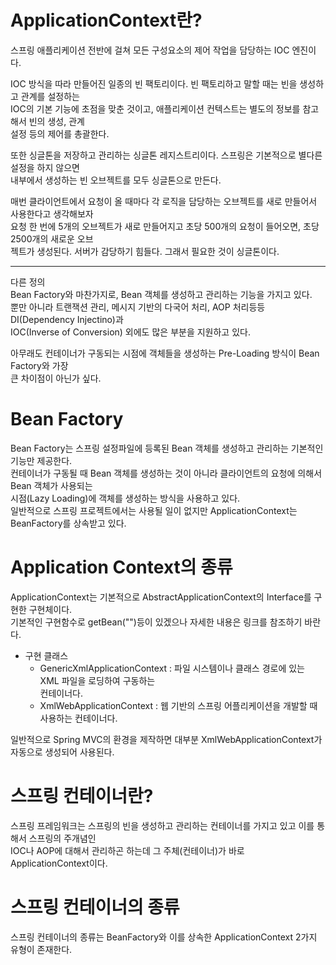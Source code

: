 # ApplicationContext란?
스프링 애플리케이션 전반에 걸쳐 모든 구성요소의 제어 작업을 담당하는 IOC 엔진이다.   
  
IOC 방식을 따라 만들어진 일종의 빈 팩토리이다. 빈 팩토리하고 말할 때는 빈을 생성하고 관계를 설정하는  
IOC의 기본 기능에 초점을 맞춘 것이고, 애플리케이션 컨텍스트는 별도의 정보를 참고해서 빈의 생성, 관계  
설정 등의 제어를 총괄한다.   
  
또한 싱글톤을 저장하고 관리하는 싱글톤 레지스트리이다. 스프링은 기본적으로 별다른 설정을 하지 않으면   
내부에서 생성하는 빈 오브젝트를 모두 싱글톤으로 만든다.  
  
매번 클라이언트에서 요청이 올 때마다 각 로직을 담당하는 오브젝트를 새로 만들어서 사용한다고 생각해보자  
요청 한 번에 5개의 오브젝트가 새로 만들어지고 초당 500개의 요청이 들어오면, 초당 2500개의 새로운 오브  
젝트가 생성된다. 서버가 감당하기 힘들다. 그래서 필요한 것이 싱글톤이다.   

---
다른 정의  
Bean Factory와 마찬가지로, Bean 객체를 생성하고 관리하는 기능을 가지고 있다.  
뿐만 아니라 트랜잭션 관리, 메시지 기반의 다국어 처리, AOP 처리등등 DI(Dependency Injectino)과  
IOC(Inverse of Conversion) 외에도 많은 부분을 지원하고 있다.   
  
아무래도 컨테이너가 구동되는 시점에 객체들을 생성하는 Pre-Loading 방식이 Bean Factory와 가장  
큰 차이점이 아닌가 싶다.

# Bean Factory
Bean Factory는 스프링 설정파일에 등록된 Bean 객체를 생성하고 관리하는 기본적인 기능만 제공한다.  
컨테이너가 구동될 때 Bean 객체를 생성하는 것이 아니라 클라이언트의 요청에 의해서 Bean 객체가 사용되는  
시점(Lazy Loading)에 객체를 생성하는 방식을 사용하고 있다.  
일반적으로 스프링 프로젝트에서는 사용될 일이 없지만 ApplicationContext는 BeanFactory를 상속받고 있다.      

# Application Context의 종류
ApplicationContext는 기본적으로 AbstractApplicationContext의 Interface를 구현한 구현체이다.   
기본적인 구현함수로 getBean("")등이 있겠으나 자세한 내용은 링크를 참조하기 바란다.  
- 구현 클래스
   - GenericXmlApplicationContext : 파일 시스템이나 클래스 경로에 있는 XML 파일을 로딩하여 구동하는    
   컨테이너다.
   - XmlWebApplicationContext : 웹 기반의 스프링 어플리케이션을 개발할 때 사용하는 컨테이너다.  
   
일반적으로 Spring MVC의 환경을 제작하면 대부분 XmlWebApplicationContext가 자동으로 생성되어 사용된다.    

# 스프링 컨테이너란?
스프링 프레임워크는 스프링의 빈을 생성하고 관리하는 컨테이너를 가지고 있고 이를 통해서 스프링의 주개념인  
IOC나 AOP에 대해서 관리하곤 하는데 그 주체(컨테이너)가 바로 ApplicationContext이다.   

# 스프링 컨테이너의 종류
스프링 컨테이너의 종류는 BeanFactory와 이를 상속한 ApplicationContext 2가지 유형이 존재한다.  


















  

  
